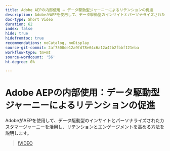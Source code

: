 ```yaml
---
title: Adobe AEPの内部使用 – データ駆動型ジャーニーによるリテンションの促進
description: AdobeがAEPを使用して、データ駆動型のインサイトとパーソナライズされたカスタマージャーニーを活用し、リテンションとエンゲージメントを高める方法を説明します。
doc-type: Short Video
duration: 62
index: false
hide: true
hidefromtoc: true
recommendations: noCatalog, noDisplay
source-git-commit: 2af7500de12a9fd78e64c6a12a42b2fbbf121eba
workflow-type: tm+mt
source-wordcount: '56'
ht-degree: 0%

---
```



# Adobe AEPの内部使用：データ駆動型ジャーニーによるリテンションの促進

AdobeがAEPを使用して、データ駆動型のインサイトとパーソナライズされたカスタマージャーニーを活用し、リテンションとエンゲージメントを高める方法を説明します。

<!-- 62_S655_3442541_61_adobes-internal-use-of-aep-driving-retention-with-datadriven-journeys -->
>[!VIDEO](https://video.tv.adobe.com/v/3458264/?learn=on&enablevpops=true)
